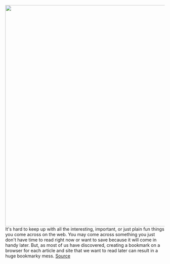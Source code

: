 <img src='https://cdn.vox-cdn.com/thumbor/YgBaXijFRDft0fLD7dN_F7bPCvo=/0x0:1956x1348/1200x800/filters:focal(822x518:1134x830)/cdn.vox-cdn.com/uploads/chorus_image/image/70544285/Screen_Shot_2022_02_23_at_11.00.46_AM.0.png' width='700px' /><br/>
It's hard to keep up with all the interesting, important, or just plain fun things you come across on the web. You may come across something you just don't have time to read right now or want to save because it will come in handy later. But, as most of us have discovered, creating a bookmark on a browser for each article and site that we want to read later can result in a huge bookmarky mess.
<a href='https://www.theverge.com/22927750/bookmarks-pocket-firefox-instapaper-raindrop'> Source <a/>